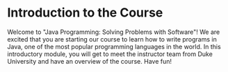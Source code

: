 # Introduction to the Course

Welcome to "Java Programming: Solving Problems with Software"! We are excited that you are starting our course to learn how to write programs in Java, one of the most popular programming languages in the world. In this introductory module, you will get to meet the instructor team from Duke University and have an overview of the course. Have fun!
